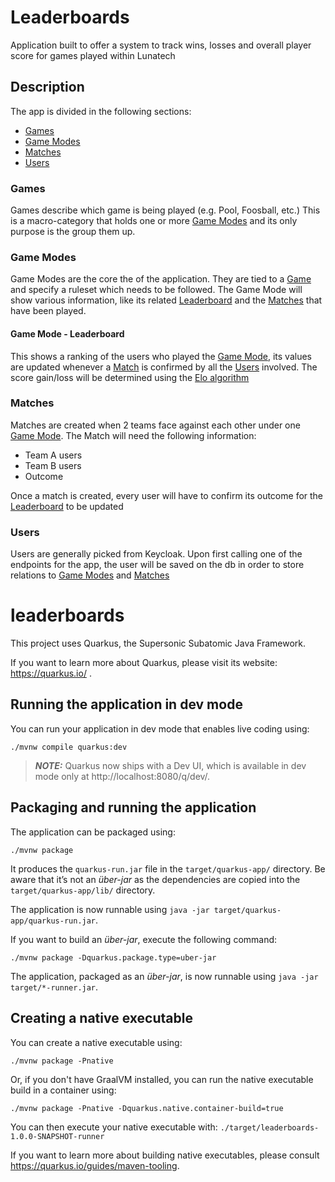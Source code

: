# Leaderboards

Application built to offer a system to track wins, losses and overall player score for games played within Lunatech

## Description

The app is divided in the following sections:
* [Games](#games)
* [Game Modes](#game-modes)
* [Matches](#matches)
* [Users](#users)

### Games
Games describe which game is being played (e.g. Pool, Foosball, etc.)
This is a macro-category that holds one or more [Game Modes](#game-modes) and its only purpose is the group them up.

### Game Modes
Game Modes are the core the of the application. They are tied to a [Game](#games) and specify a ruleset which needs to be followed.
The Game Mode will show various information, like its related [Leaderboard](#game-mode---leaderboard) and the [Matches](#matches) that have been played.

#### Game Mode - Leaderboard
This shows a ranking of the users who played the [Game Mode](#game-modes), its values are updated whenever a [Match](#matches) is confirmed by all the [Users](#users) involved. The score gain/loss will be determined using the [Elo algorithm](https://en.wikipedia.org/wiki/Elo_rating_system)

### Matches
Matches are created when 2 teams face against each other under one [Game Mode](#game-modes). The Match will need the following information:
* Team A users
* Team B users
* Outcome

Once a match is created, every user will have to confirm its outcome for the [Leaderboard](#game-mode---leaderboard) to be updated

### Users
Users are generally picked from Keycloak. Upon first calling one of the endpoints for the app, the user will be saved on the db in order to store relations to [Game Modes](#game-modes) and [Matches](#matches)

# leaderboards

This project uses Quarkus, the Supersonic Subatomic Java Framework.

If you want to learn more about Quarkus, please visit its website: https://quarkus.io/ .

## Running the application in dev mode

You can run your application in dev mode that enables live coding using:
```shell script
./mvnw compile quarkus:dev
```

> **_NOTE:_**  Quarkus now ships with a Dev UI, which is available in dev mode only at http://localhost:8080/q/dev/.
## Packaging and running the application

The application can be packaged using:
```shell script
./mvnw package
```
It produces the `quarkus-run.jar` file in the `target/quarkus-app/` directory.
Be aware that it’s not an _über-jar_ as the dependencies are copied into the `target/quarkus-app/lib/` directory.

The application is now runnable using `java -jar target/quarkus-app/quarkus-run.jar`.

If you want to build an _über-jar_, execute the following command:
```shell script
./mvnw package -Dquarkus.package.type=uber-jar
```

The application, packaged as an _über-jar_, is now runnable using `java -jar target/*-runner.jar`.

## Creating a native executable

You can create a native executable using:
```shell script
./mvnw package -Pnative
```

Or, if you don't have GraalVM installed, you can run the native executable build in a container using:
```shell script
./mvnw package -Pnative -Dquarkus.native.container-build=true
```

You can then execute your native executable with: `./target/leaderboards-1.0.0-SNAPSHOT-runner`

If you want to learn more about building native executables, please consult https://quarkus.io/guides/maven-tooling.
